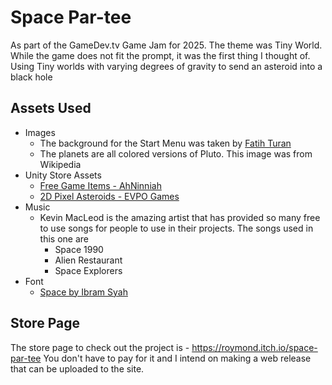 # Space Par-tee

As part of the GameDev.tv Game Jam for 2025. The theme was Tiny World. While the game does not fit the prompt, it was the first thing I thought of. Using Tiny worlds with varying degrees of gravity to send an asteroid into a black hole

## Assets Used

 - Images
	 - The background for the Start Menu was taken by [Fatih Turan](https://www.pexels.com/photo/the-milky-way-over-the-ocean-27519471/) 
	 - The planets are all colored versions of Pluto. This image was from Wikipedia
- Unity Store Assets
	 - [Free Game Items - AhNinniah](https://assetstore.unity.com/packages/p/free-game-items-131764)
	 - [2D Pixel Asteroids - EVPO Games](https://assetstore.unity.com/packages/2d/environments/2d-pixel-asteroids-136477)
- Music
	 - Kevin MacLeod is the amazing artist that has provided so many free to use songs for people to use in their projects. The songs used in this one are
		 - Space 1990
		 - Alien Restaurant
		 - Space Explorers
- Font
	- [Space by Ibram Syah](https://www.dafont.com/space-3.font)

## Store Page
The store page to check out the project is - https://roymond.itch.io/space-par-tee
You don't have to pay for it and I intend on making a web release that can be uploaded to the site.
